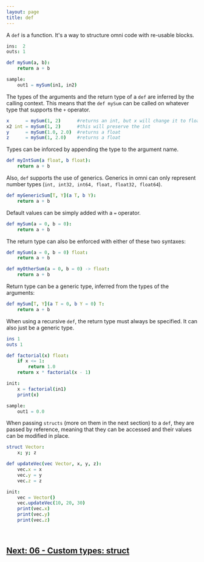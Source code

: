 ```yaml
---
layout: page
title: def
---
```


A `def` is a function. It's a way to structure omni code with re-usable blocks.

```nim
ins:  2
outs: 1

def mySum(a, b):
    return a + b

sample:
    out1 = mySum(in1, in2)
```

The types of the arguments and the return type of a `def` are inferred by the calling context. This means that the `def mySum` can be called on whatever type that supports the `+` operator.

```nim
x      = mySum(1, 2)      #returns an int, but x will change it to float
x2 int = mySum(1, 2)      #this will preserve the int
y      = mySum(1.0, 2.0)  #returns a float
z      = mySum(1, 2.0)    #returns a float
```

Types can be inforced by appending the type to the argument name.

```nim
def myIntSum(a float, b float):
    return a + b
```

Also, `def` supports the use of generics. Generics in omni can only represent number types (`int, int32, int64, float, float32, float64`).

```nim
def myGenericSum[T, Y](a T, b Y):
    return a + b
```

Default values can be simply added with a `=` operator.

```nim
def mySum(a = 0, b = 0):
    return a + b
```

The return type can also be enforced with either of these two syntaxes:

```nim
def mySum(a = 0, b = 0) float:
    return a + b

def myOtherSum(a = 0, b = 0) -> float:
    return a + b
```

Return type can be a generic type, inferred from the types of the arguments:

```nim
def mySum[T, Y](a T = 0, b Y = 0) T:
    return a + b
```

When using a recursive `def`, the return type must always be specified. It can also just be a generic type.

```nim
ins 1
outs 1

def factorial(x) float:
    if x <= 1:
        return 1.0
    return x * factorial(x - 1)

init:
    x = factorial(in1)
    print(x)

sample:
    out1 = 0.0
```

When passing `structs` (more on them in the next section) to a `def`, they are passed by reference, meaning that they can be accessed and their values can be modified in place.

```nim
struct Vector:
    x; y; z

def updateVec(vec Vector, x, y, z):
    vec.x = x
    vec.y = y
    vec.z = z

init:
    vec = Vector()
    vec.updateVec(10, 20, 30)
    print(vec.x)
    print(vec.y)
    print(vec.z)
```

<br>

## [Next: 06 - Custom types: struct](06_struct.md)